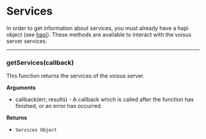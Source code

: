 # Services

In order to get information about services, you must already have a hapi object (see [hapi][docs_hapi]). These methods are available to interact with the voisus server services. 

---------------------------------------

### getServices(callback)

This function returns the services of the voisus server.

__Arguments__

* callback(err, results) - A callback which is called after the function has finished, or an error has occurred.

__Returns__

* `Services Object`

[docs_hapi]: https://github.com/astilabs/node-voisus/blob/master/docs/hapi.md
